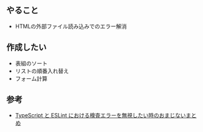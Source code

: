 ## やること
- HTMLの外部ファイル読み込みでのエラー解消

## 作成したい
- 表組のソート
- リストの順番入れ替え
- フォーム計算

## 参考
- [TypeScript と ESLint における検査エラーを無視したい時のおまじないまとめ](https://blog.ojisan.io/eslint-ts-ignore#ファイル単位で無視する)

